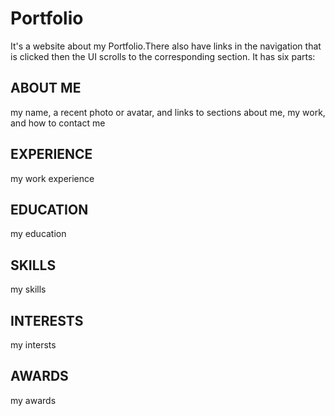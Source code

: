 # Portfolio
It's a website about my Portfolio.There also have links in the navigation that is clicked then the UI scrolls to the corresponding section. 
It has six parts:
## ABOUT ME
my name, a recent photo or avatar, and links to sections about me, my work, and how to contact me

## EXPERIENCE
my work experience

## EDUCATION
my education

## SKILLS
my skills

## INTERESTS
my intersts


## AWARDS
my awards

